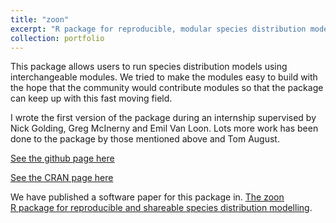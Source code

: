 ```yaml
---
title: "zoon"
excerpt: "R package for reproducible, modular species distribution model<br/><br/><img src='/images/malariaAtlas.png'>"
collection: portfolio
---
```


This package allows users to run species distribution models using interchangeable modules.
We tried to make the modules easy to build with the hope that the community would contribute modules so that the package can keep up with this fast moving field.

I wrote the first version of the package during an internship supervised by Nick Golding, Greg McInerny and Emil Van Loon.
Lots more work has been done to the package by those mentioned above and Tom August.


[See the github page here](https://github.com/zoom/zoon)

[See the CRAN page here](https://CRAN.R-project.org/package=zoon)

We have published a software paper for this package in. [The zoon R package for reproducible and shareable species distribution modelling](https://besjournals.onlinelibrary.wiley.com/doi/pdf/10.1111/2041-210X.12858).
